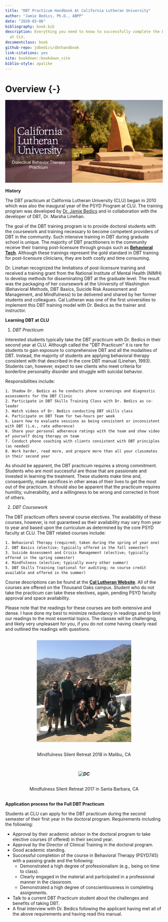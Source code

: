 ```yaml
--- 
title: "DBT Practicum Handbook At California Lutheran University"
author: "Jamie Bedics, Ph.D., ABPP"
date: "2020-03-06"
bibliography: book.bib
description: Everything you need to know to successfully complete the DBT Practicum
  at CLU.
documentclass: book
github-repo: jdbedics/dbthandbook
link-citations: yes
site: bookdown::bookdown_site
biblio-style: apalike
---
```


# Overview {-}



![Welcome to DBT at CLU!](images/dbtclu.png)


**History**

The DBT practicum at California Lutheran University (CLU) began in 2010 which was also the inaugural year of the PSYD Program at CLU.  The training program was developed by <a href="https://www.callutheran.edu/faculty/profile.html?id=jbedics">Dr. Jamie Bedics</a> and in collaboration with the developer of DBT, Dr. Marsha Linehan.  

The goal of the DBT training program is to provide doctoral students with the coursework and training necessary to become competent providers of DBT in the community.  Such intensive training in DBT during graduate school is unique.  The majority of DBT practitioners in the community receive their training post-licensure through groups such as <a  href="https://behavioraltech.org/">**Behavioral Tech**</a>. Although these trainings represent the gold standard in DBT training for post-licensure clinicians, they are both costly and time consuming.  

Dr. Linehan recognized the limitations of post-licensure training and received a training grant from the National Institute of Mental Health (NIMH) to develop methods for disseminating DBT at the graduate level.  The result was the packaging of her coursework at the University of Washington (Behavioral Methods, DBT Basics, Suicide Risk Assessment and Management, and Mindfulness) to be delivered and shared by her former students and colleagues. Cal Lutheran was one of the first universities to implement this DBT training model with Dr. Bedics as the trainer and instructor.


**Learning DBT at CLU**

1. *DBT Practicum*

Interested students typically take the DBT practicum with Dr. Bedics in their second year at CLU.  Although called the "DBT Practicum" it is rare for students to gain exposure to comprehensive DBT and all the modalities of DBT.  Instead, the majority of students are applying behavioral therapy consistent with that described in the core DBT manual (Linehan, 1993).  Students can, however, expect to see clients who meet criteria for borderline personality disorder and struggle with suicidal behavior. 

Responsibilities include:
  
    1. Shadow Dr. Bedics as he conducts phone screenings and diagnostic assessments for the DBT Clinic
    2. Participate in DBT Skills Training Class with Dr. Bedics as co-leader
    3. Watch videos of Dr. Bedics conducting DBT skills class
    4. Participate on DBT Team for two-hours per week
    5. Learn how to evaluate sessions as being consistent or inconsistent with DBT (i.e., rate adherence)
    6. Share your personal adherence ratings with the team and show video of yourself doing therapy on team
    7. Conduct phone coaching with clients consistent with DBT principles (as needed)
    8. Work harder, read more, and prepare more than all your classmates in their second year

As should be apparent, the DBT practicum requires a strong commitment. Students who are most successful are those that are passionate and invested in learning the treatment.  These students make time and, consequently, make sacrifices in other areas of their lives to get the most out of the practicum. It should also be apparent that the practicum requires humility, vulnerability, and a willingness to be wrong and corrected in front of others.   

2. *DBT Coursework*

The DBT practicum offers several course electives.  The availability of these courses, however, is not guaranteed as their availability may vary from year to year and based upon the curriculum as determined by the core PSYD faculty at CLU. The DBT related courses include:

    1. Behavioral Therapy (required; taken during the spring of year one)
    2. DBT Basics (elective; typically offered in the fall semester)
    3. Suicide Assessment and Crisis Management (elective; typically offered in the spring semester)
    4. Mindfulness (elective; typically every other summer)
    5. DBT Skills Training (optional for auditing; no course credit available and offered in the summer)

Course descriptions can be found at the <a  href="https://www.callutheran.edu/academics/graduate/psyd-clinical-psychology/dbt.html">**Cal Lutheran Website**</a>. All of the courses are offered on the Thousand Oaks campus.  Student who do not take the practicum can take these electives, again, pending PSYD faculty approval and space availability.

Please note that the readings for these courses are both extensive and dense. I have done my best to minimize redundancy in readings and to limit our readings to the most essential topics.  The classes will be challenging, and likely very unpleasant for you, if you do not come having clearly read and outlined the readings with questions.

<h5 align="center"><img src="https://github.com/jdbedics/dbthandbook/blob/master/images/group.jpg?raw=true" alt="DC" align="center" style="width: 60%; height: 30%; margin:8px"></h5> 
<center>Mindfulness Silent Retreat 2018 in Malibu, CA</center>

<br>

<h5 align="center"><img src="https://github.com/jdbedics/dbthandbook/blob/master/images/class.png?raw=true" alt="DC" align="center" style="width: 60%; height: 30%; margin:8px"></h5> 
<center>Mindfulness Silent Retreat 2017 in Santa Barbara, CA</center>

<br>

 **Application process for the Full DBT Practicum**

Students at CLU can apply for the DBT practicum during the second semester of their first year in the doctoral program.  Requirements including the following:

  * Approval by their academic advisor in the doctoral program to take elective courses (if offered) in their second year.
  * Approval by the Director of Clinical Training in the doctoral program.
  * Good academic standing.
  * Successful completion of the course in Behavioral Therapy (PSYD745) with a passing grade and the following:
    * Demonstrated a high degree of professionalism (e.g., being on time to class).
    * Clearly engaged in the material and participated in a professional manner in the classroom. 
    * Demonstrated a high degree of conscientiousness in completing assignments.
  * Talk to a current DBT Practicum student about the challenges and benefits of taking DBT.  
  * A final interview with Dr. Bedics following the applicant having met all of the above requirements and having read this manual.

